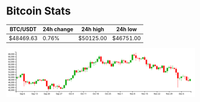 # Bitcoin Stats

BTC/USDT|24h change|24h high|24h low|
|---|---|---|---|
|$48469.63|0.76%|$50125.00|$46751.00|

<img src="./chart.svg">
